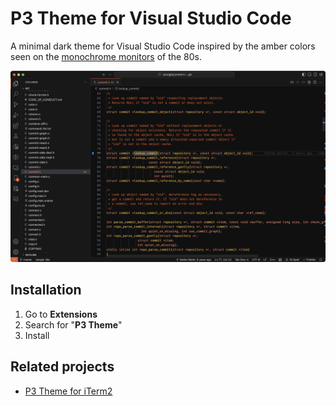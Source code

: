 # P3 Theme for Visual Studio Code

A minimal dark theme for Visual Studio Code inspired by the amber colors seen on
the [monochrome monitors](https://en.wikipedia.org/wiki/Monochrome_monitor) of
the 80s.

![Screenshot](./screenshot.png)

## Installation

1. Go to **Extensions**
2. Search for "**P3 Theme**"
3. Install

## Related projects

- [P3 Theme for iTerm2](https://github.com/nvartolomei/iterm2-theme-p3)
